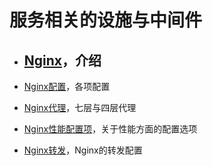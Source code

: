 # 服务相关的设施与中间件

- ## [Nginx](nginx.md)，介绍

- [Nginx配置](./nginx_config.md)，各项配置

- [Nginx代理](./nginx_proxy.md)，七层与四层代理

- [Nginx性能配置项](./nginx_performance.md)，关于性能方面的配置选项

- [Nginx转发](./nginx_rewirte.md)，Nginx的转发配置


